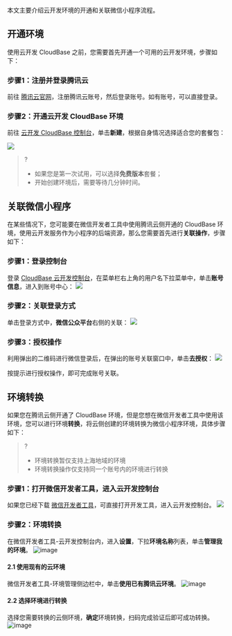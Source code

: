 本文主要介绍云开发环境的开通和关联微信小程序流程。

## 开通环境
使用云开发 CloudBase 之前，您需要首先开通一个可用的云开发环境，步骤如下：

### 步骤1：注册并登录腾讯云

前往 [腾讯云官网](https://cloud.tencent.com/)，注册腾讯云账号，然后登录账号。如有账号，可以直接登录。

### 步骤2：开通云开发 CloudBase 环境

前往 [云开发 CloudBase 控制台](https://console.cloud.tencent.com/tcb)，单击**新建**，根据自身情况选择适合您的套餐包：

![](https://main.qcloudimg.com/raw/5386abfe646bb17651898f10baba8541.png)

>? 
>- 如果您是第一次试用，可以选择**免费版本**套餐；
> - 开始创建环境后，需要等待几分钟时间。


## 关联微信小程序

在某些情况下，您可能要在微信开发者工具中使用腾讯云侧开通的 CloudBase 环境，使用云开发服务作为小程序的后端资源，那么您需要首先进行**关联操作**，步骤如下：

### 步骤1：登录控制台
登录 [CloudBase 云开发控制台](https://console.cloud.tencent.com/tcb)，在菜单栏右上角的用户名下拉菜单中，单击**账号信息**，进入到账号中心：
![](https://main.qcloudimg.com/raw/1cf1452f8456424961c9e83b2051d2b7.png)

### 步骤2：关联登录方式
单击登录方式中，**微信公众平台**右侧的关联：
![](https://main.qcloudimg.com/raw/369a3797d72e1e1115cd82c161a49610.png)

### 步骤3：授权操作
利用弹出的二维码进行微信登录后，在弹出的账号关联窗口中，单击**去授权**：
![](https://main.qcloudimg.com/raw/9bbe1e77a8665526a488abdb67162901.png)

按提示进行授权操作，即可完成账号关联。

## 环境转换

如果您在腾讯云侧开通了 CloudBase 环境，但是您想在微信开发者工具中使用该环境，您可以进行环境**转换**，将云侧创建的环境转换为微信小程序环境，具体步骤如下：
>?
>- 环境转换暂仅支持上海地域的环境
>- 环境转换操作仅支持同一个账号内的环境进行转换


### 步骤1：打开微信开发者工具，进入云开发控制台
如果您已经下载 [微信开发者工具](https://developers.weixin.qq.com/miniprogram/dev/devtools/download.html)，可直接打开开发工具，进入云开发控制台。
![](https://main.qcloudimg.com/raw/a6c52b2b03ebf02b2e0df544e2a3ecf8.png)

### 步骤2：环境转换

在微信开发者工具-云开发控制台内，进入**设置**，下拉**环境名称**列表，单击**管理我的环境**。
![image](https://main.qcloudimg.com/raw/e809cde180de92c9a3ba2c761095fa69.png)

#### 2.1 使用现有的云环境

微信开发者工具-环境管理侧边栏中，单击**使用已有腾讯云环境**。
![image](https://main.qcloudimg.com/raw/01f4236863345a8e6c48e2dd34adcec5.png)

#### 2.2 选择环境进行转换

选择您需要转换的云侧环境，**确定**环境转换，扫码完成验证后即可成功转换。
![image](https://main.qcloudimg.com/raw/a02d34e3ae13edc3d23b34ef1020507c.png)
